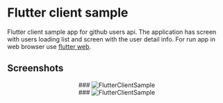# Flutter client sample

Flutter client sample app for github users api. The application has screen with users loading list and screen with the user detail info. For run app in web browser use [flutter web](https://flutter.dev/docs/get-started/web#set-up).

## Screenshots
<p align="center">
  ###<a>
    <img alt="FlutterClientSample" src="https://user-images.githubusercontent.com/13707343/82062394-b740d780-96d2-11ea-91e4-308c1aaa7436.gif" />
  </a>
  <br>
  ###<a>
    <img alt="FlutterClientSample" src="https://user-images.githubusercontent.com/13707343/83507337-1a06e100-a4d1-11ea-88c8-f60ac30592f6.gif" />
  </a>
</p>
